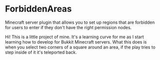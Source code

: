 # ForbiddenAreas
Minecraft server plugin that allows you to set up regions that are forbidden for users to enter if they don't have the right permission nodes.

Hi! This is a little project of mine. It's a learning curve for me as I start learning how to develop for Bukkit Minecraft servers. What this does is when you select two corners of a square around an area, if the play tries to step inside of it it's teleported back.
